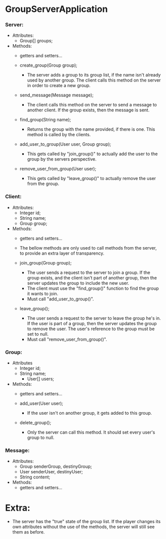 # GroupServerApplication
### Server:
- Attributes:
	- Group[] groups;
- Methods:
	- getters and setters...
	- create_group(Group group);
    		
		- The server adds a group to its group list, if the name isn't already used by another group. The client calls this method on the server in order to create a new group.
	- send_message(Message message);
    		
		- The client calls this method on the server to send a message to another client. If the group exists, then the message is sent.
	- find_group(String name);
    		
		- Returns the group with the name provided, if there is one. This method is called by the clients.
	- add_user_to_group(User user, Group group);
    		
		- This gets called by "join_group()" to actually add the user to the group by the servers perspective.
	- remove_user_from_group(User user);
    		
		- This gets called by "leave_group()" to actually remove the user from the group.

### Client:
- Attributes:
	- Integer id;
	- String name;
	- Group group;
- Methods:
	- getters and setters...
	- The bellow methods are only used to call methods from the server, to provide an extra layer of transparency.
	- join_group(Group group);
		
		- The user sends a request to the server to join a group. If the group exists, and the client isn't part of another group, then the server updates the group to include the new user.
		- The client must use the "find_group()" function to find the group it wants to join.
		- Must call "add_user_to_group()".

	- leave_group();

		- The user sends a request to the server to leave the group he's in. If the user is part of a group, then the server updates the group to remove the user. The user's reference to the group must be set to null.
		- Must call "remove_user_from_group()".

### Group:
- Attributes
	- Integer id;
	- String name;
    	- User[] users;
- Methods:
	- getters and setters...
	- add_user(User user);

		- If the user isn't on another group, it gets added to this group.

	- delete_group();

		- Only the server can call this method. It should set every user's group to null.

### Message:
- Attributes:
	- Group senderGroup, destinyGroup;
	- User senderUser, destinyUser;
	- String content;
- Methods:
	- getters and setters...

# Extra:
- The server has the "true" state of the group list. If the player changes its own attributes without the use of the methods, the server will still see them as before.
